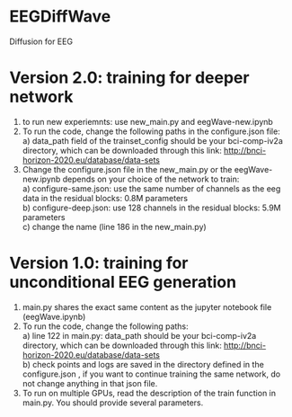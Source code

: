 # EEGDiffWave
Diffusion for EEG 

# Version 2.0: training for deeper network 

1. to run new experiemnts: use new_main.py and eegWave-new.ipynb<br />
2. To run the code, change the following paths in the configure.json file:<br />
  a)  data_path field of the trainset_config should be your bci-comp-iv2a directory, which can be downloaded through this link:
      http://bnci-horizon-2020.eu/database/data-sets<br />
3. Change the configure.json file in the new_main.py or the eegWave-new.ipynb depends on your choice of the network to train: <br />
  a) configure-same.json: use the same number of channels as the eeg data in the residual blocks: 0.8M parameters <br />
  b) configure-deep.json: use 128 channels in the residual blocks: 5.9M parameters <br />
  c) change the name (line 186 in the new_main.py) <br />



# Version 1.0: training for unconditional EEG generation  

1. main.py shares the exact same content as the jupyter notebook file (eegWave.ipynb)<br />
2. To run the code, change the following paths:<br />
  a) line 122 in main.py: data_path should be your bci-comp-iv2a directory, which can be downloaded through this link:
      http://bnci-horizon-2020.eu/database/data-sets<br />
  b) check points and logs are saved in the directory defined in the configure.json , if you want to continue training the same network, do not change anything in that json file.<br />
3. To run on multiple GPUs, read the description of the train function in main.py. You should provide several parameters.<br />
